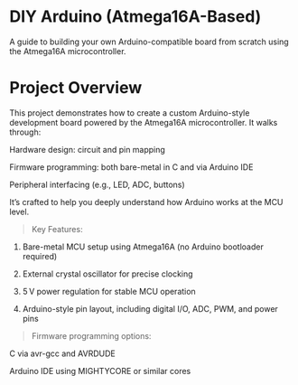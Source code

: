 # DIY Arduino (Atmega16A-Based)

A guide to building your own Arduino-compatible board from scratch using the Atmega16A microcontroller.

# Project Overview

This project demonstrates how to create a custom Arduino-style development board powered by the Atmega16A microcontroller. It walks through:

Hardware design: circuit and pin mapping

Firmware programming: both bare-metal in C and via Arduino IDE

Peripheral interfacing (e.g., LED, ADC, buttons)

It’s crafted to help you deeply understand how Arduino works at the MCU level.

> Key Features:

1. Bare-metal MCU setup using Atmega16A (no Arduino bootloader required)

2. External crystal oscillator for precise clocking

3. 5 V power regulation for stable MCU operation

4. Arduino-style pin layout, including digital I/O, ADC, PWM, and power pins

> Firmware programming options:

C via avr-gcc and AVRDUDE

Arduino IDE using MIGHTYCORE or similar cores 

